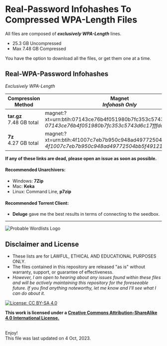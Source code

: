 # Real-Password Infohashes To Compressed WPA-Length Files


All files are composed of __*exclusively WPA-Length*__ lines.

* 25.3 GB Uncompressed
* Max 7.48 GB Compressed


You have the option to download all the files, or get them one at a time.


  ## Real-WPA-Password Infohashes
  *Exclusively WPA-Length*


| Compression Method | Magnet <br> *Infohash Only* |
| --- | --- | 
| __tar.gz__ <br> 7.48 GB total | magnet:?xt=urn:btih:07143ce76b4f051980b7fc353c5743d6c17fffdd <br> *07143ce76b4f051980b7fc353c5743d6c17fffdd* |
| __7z__ <br> 4.27 GB total |magnet:?xt=urn:btih:4f1007c7eb7b950c948ad49772504bb5f49121f0 <br> *4f1007c7eb7b950c948ad49772504bb5f49121f0* |

__If any of these links are dead, please open an issue as soon as possible.__


#### Recommended Unarchivers:
* Windows: __7Zip__
* Mac: __Keka__
* Linux: Command Line, __p7zip__

#### Recommended Torrent Client:
* __Deluge__ gave me the best results in terms of connecting to the seedbox.


***

![Probable Wordlists Logo](https://raw.githubusercontent.com/berzerk0/Probable-Wordlists/master/ProbableWordlistLogo.png)

## Disclaimer and License
 + These lists are for LAWFUL, ETHICAL AND EDUCATIONAL PURPOSES ONLY.
 + The files contained in this repository are released "as is" without warranty, support, or guarantee of effectiveness.
 + *However, I am open to hearing about any issues found within these files and will be actively maintaining this repository for the foreseeable future. If you find anything noteworthy, let me know and I'll see what I can do about it.*

 [![License: CC BY-SA 4.0](https://img.shields.io/badge/License-CC%20BY--SA%204.0-lightgrey.svg)](http://creativecommons.org/licenses/by-sa/4.0/)

 __This work is licensed under a [Creative Commons Attribution-ShareAlike 4.0 International License.](https://creativecommons.org/licenses/by-sa/4.0/)__


<br>
Enjoy!

<br>
This file was last updated on 4 Oct, 2023.
